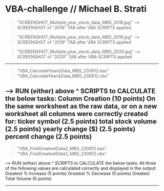 # VBA-challenge // Michael B. Strati

> "SCREENSHOT_Multiple_year_stock_data_MBS_2018.jpg"  --> SCREENSHOT of "2018" TAB after VBA SCRIPTS applied

> "SCREENSHOT_Multiple_year_stock_data_MBS_2019.jpg"  --> SCREENSHOT of "2019" TAB after VBA SCRIPTS applied

> "SCREENSHOT_Multiple_year_stock_data_MBS_2020.jpg"  --> SCREENSHOT of "2020" TAB after VBA SCRIPTS applied
---------------------------------------------------------------

> "VBA_CalculateYearlyData_MBS_230612.bas" 
> "VBA_CalculateYearlyData_MBS_230612.vbs" 

--> RUN (either) above ^ SCRIPTS to CALCULATE the below tasks:
Column Creation (10 points)
On the same worksheet as the raw data, or on a new worksheet all columns were correctly created for:
        ticker symbol (2.5 points)
        total stock volume (2.5 points)
        yearly change ($) (2.5 points)
        percent change (2.5 points)
---------------------------------------------------------------

> "VBA_FindGreatestData2_MBS_230612.bas"
> "VBA_FindGreatestData2_MBS_230612.vbs"

--> RUN (either) above ^ SCRIPTS to CALCULATE the below tasks:
    All three of the following values are calculated correctly and displayed in the output:
        Greatest % Increase (5 points)
        Greatest % Decrease (5 points)
        Greatest Total Volume (5 points)

---------------------------------------------------------------

